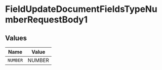# FieldUpdateDocumentFieldsTypeNumberRequestBody1


## Values

| Name     | Value    |
| -------- | -------- |
| `NUMBER` | NUMBER   |